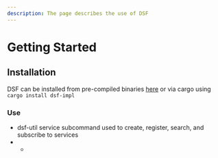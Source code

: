 ```yaml
---
description: The page describes the use of DSF
---
```


# Getting Started

## Installation

DSF can be installed from pre-compiled binaries [here](https://github.com/ryankurte/dsf-impl/releases) or via cargo using `cargo install dsf-impl`

### Use

* dsf-util service subcommand used to create, register, search, and subscribe to services
* * 


